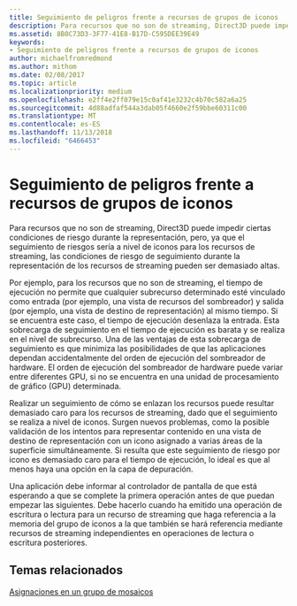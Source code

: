 ```yaml
---
title: Seguimiento de peligros frente a recursos de grupos de iconos
description: Para recursos que no son de streaming, Direct3D puede impedir ciertas condiciones de riesgo durante la representación, pero, ya que el seguimiento de riesgos sería a nivel de iconos para los recursos de streaming, las condiciones de riesgo de seguimiento durante la representación de los recursos de streaming pueden ser demasiado altas.
ms.assetid: 8B0C73D3-3F77-41E8-B17D-C595DEE39E49
keywords:
- Seguimiento de peligros frente a recursos de grupos de iconos
author: michaelfromredmond
ms.author: mithom
ms.date: 02/08/2017
ms.topic: article
ms.localizationpriority: medium
ms.openlocfilehash: e2ff4e2ff079e15c0af41e3232c4b70c582a6a25
ms.sourcegitcommit: 4d88adfaf544a3dab05f4660e2f59bbe60311c00
ms.translationtype: MT
ms.contentlocale: es-ES
ms.lasthandoff: 11/13/2018
ms.locfileid: "6466453"
---
```

# <a name="hazard-tracking-versus-tile-pool-resources"></a>Seguimiento de peligros frente a recursos de grupos de iconos


Para recursos que no son de streaming, Direct3D puede impedir ciertas condiciones de riesgo durante la representación, pero, ya que el seguimiento de riesgos sería a nivel de iconos para los recursos de streaming, las condiciones de riesgo de seguimiento durante la representación de los recursos de streaming pueden ser demasiado altas.

Por ejemplo, para los recursos que no son de streaming, el tiempo de ejecución no permite que cualquier subrecurso determinado esté vinculado como entrada (por ejemplo, una vista de recursos del sombreador) y salida (por ejemplo, una vista de destino de representación) al mismo tiempo. Si se encuentra este caso, el tiempo de ejecución desenlaza la entrada. Esta sobrecarga de seguimiento en el tiempo de ejecución es barata y se realiza en el nivel de subrecurso. Una de las ventajas de esta sobrecarga de seguimiento es que minimiza las posibilidades de que las aplicaciones dependan accidentalmente del orden de ejecución del sombreador de hardware. El orden de ejecución del sombreador de hardware puede variar entre diferentes GPU, si no se encuentra en una unidad de procesamiento de gráfico (GPU) determinada.

Realizar un seguimiento de cómo se enlazan los recursos puede resultar demasiado caro para los recursos de streaming, dado que el seguimiento se realiza a nivel de iconos. Surgen nuevos problemas, como la posible validación de los intentos para representar contenido en una vista de destino de representación con un icono asignado a varias áreas de la superficie simultáneamente. Si resulta que este seguimiento de riesgo por icono es demasiado caro para el tiempo de ejecución, lo ideal es que al menos haya una opción en la capa de depuración.

Una aplicación debe informar al controlador de pantalla de que está esperando a que se complete la primera operación antes de que puedan empezar las siguientes. Debe hacerlo cuando ha emitido una operación de escritura o lectura para un recurso de streaming que haga referencia a la memoria del grupo de iconos a la que también se hará referencia mediante recursos de streaming independientes en operaciones de lectura o escritura posteriores.

## <a name="span-idrelated-topicsspanrelated-topics"></a><span id="related-topics"></span>Temas relacionados


[Asignaciones en un grupo de mosaicos](mappings-are-into-a-tile-pool.md)

 

 




